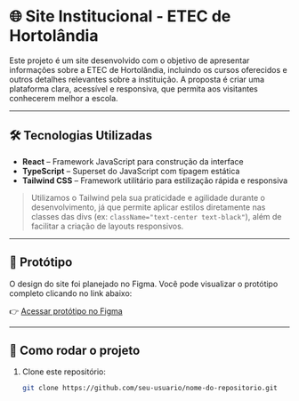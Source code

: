 # 🌐 Site Institucional - ETEC de Hortolândia

Este projeto é um site desenvolvido com o objetivo de apresentar informações sobre a ETEC de Hortolândia, incluindo os cursos oferecidos e outros detalhes relevantes sobre a instituição. A proposta é criar uma plataforma clara, acessível e responsiva, que permita aos visitantes conhecerem melhor a escola.

---

## 🛠️ Tecnologias Utilizadas

- **React** – Framework JavaScript para construção da interface
- **TypeScript** – Superset do JavaScript com tipagem estática
- **Tailwind CSS** – Framework utilitário para estilização rápida e responsiva

> Utilizamos o Tailwind pela sua praticidade e agilidade durante o desenvolvimento, já que permite aplicar estilos diretamente nas classes das divs (ex: `className="text-center text-black"`), além de facilitar a criação de layouts responsivos.

---

## 🎨 Protótipo

O design do site foi planejado no Figma. Você pode visualizar o protótipo completo clicando no link abaixo:

👉 [Acessar protótipo no Figma]([https://www.figma.com/SEU-LINK-AQUI](https://www.figma.com/design/EorT8ZsYRc28ZdQKG708EG/ETEC-de-Hortol%C3%A2ndia---Website?node-id=0-1&t=FRJ8A7Sxa0cvD4jH-1))

---

## 📁 Como rodar o projeto

1. Clone este repositório:
   ```bash
   git clone https://github.com/seu-usuario/nome-do-repositorio.git
